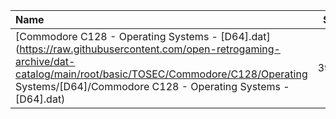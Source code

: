 |Name|Size|
|:---|---:|
|[Commodore C128 - Operating Systems - [D64].dat](https://raw.githubusercontent.com/open-retrogaming-archive/dat-catalog/main/root/basic/TOSEC/Commodore/C128/Operating Systems/[D64]/Commodore C128 - Operating Systems - [D64].dat)|3930|
